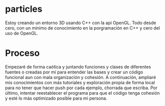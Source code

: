 # particles

Estoy creando un entorno 3D usando C++ con la api OpenGL. Todo desde cero, con un mínimo de conocimiento en la porgramación en C++ y cero del uso de OpenGL.

# Proceso

Empezaré de forma caótica y juntando funciones y clases de diferentes fuentes o creadas por mí para entender las bases y crear un código funcional aun con mala organización y cohesión.
A continuación, ampliaré mis conocimientos con más tutoriales y exploración propia de forma local para no tener que hacer push por cada ejemplo, chorrada que escriba.
Por último, intentar reestablecer el programa para que el código tenga cohesión y esté lo más optimizado posible para mi persona.